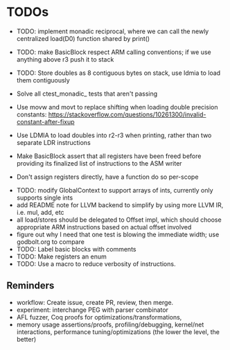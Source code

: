 # TODOs

- TODO: implement monadic reciprocal, where we can call the newly centralized load(D0) function shared by print()
- TODO: make BasicBlock respect ARM calling conventions; if we use anything above r3 push it to stack
- TODO: Store doubles as 8 contiguous bytes on stack, use ldmia to load them contiguously

- Solve all ctest_monadic_ tests that aren't passing
- Use movw and movt to replace shifting when loading double precision constants:
  https://stackoverflow.com/questions/10261300/invalid-constant-after-fixup

- Use LDMIA to load doubles into r2-r3 when printing, rather than two separate LDR instructions
- Make BasicBlock assert that all registers have been freed before
  providing its finalized list of instructions to the ASM writer
- Don't assign registers directly, have a function do so per-scope
* TODO: modify GlobalContext to support arrays of ints, currently only supports single ints
* add README note for LLVM backend to simplify by using more LLVM IR, i.e. mul, add, etc
* all load/stores should be delegated to Offset impl, which should choose appropriate ARM instructions based on actual offset involved
* figure out why I need that one test is blowing the immediate width; use godbolt.org to compare
* TODO: Label basic blocks with comments
* TODO: Make registers an enum
* TODO: Use a macro to reduce verbosity of instructions.

## Reminders
* workflow: Create issue, create PR, review, then merge.
* experiment: interchange PEG with parser combinator
* AFL fuzzer, Coq proofs for optimizations/transformations,
* memory usage assertions/proofs, profiling/debugging, kernel/net interactions,
  performance tuning/optimizations (the lower the level, the better)

